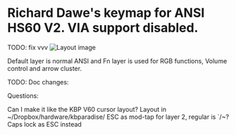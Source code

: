Richard Dawe's keymap for ANSI HS60 V2. VIA support disabled.
=============================================================

TODO: fix vvv
![Layout image](https://i.imgur.com/m8t5CfE.png)

Default layer is normal ANSI and Fn layer is used for RGB functions, Volume control and arrow cluster.

TODO: Doc changes:

Questions:

Can I make it like the KBP V60 cursor layout? Layout in ~/Dropbox/hardware/kbparadise/
ESC as mod-tap for layer 2, regular is `/~?
Caps lock as ESC instead
